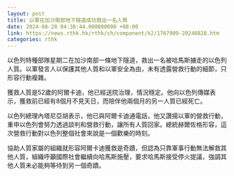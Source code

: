 ```yaml
---
layout: post
title: 以軍在加沙南部地下隧道成功救出一名人質
date: 2024-08-28 04:38:44.000000000 +08:00
link: https://news.rthk.hk/rthk/ch/component/k2/1767909-20240828.htm
categories: rthk
---
```


以色列特種部隊星期二在加沙南部一條地下隧道，救出一名被哈馬斯擄走的以色列人質。以軍發言人以保護其他人質和以軍安全為由，未有透露營救行動的細節，只形容行動複雜。

獲救人質是52歲的阿爾卡迪，他已經送院治理，情況穩定。他向以色列傳媒表示，獲救前已經有8個月不見天日，而陪伴他兩個月的另一人質已經死亡。

以色列總理內塔尼亞胡表示，他已與阿爾卡迪通電話，他又讚揚以軍的營救行動，重申以色列會努力透過談判和營救行動，讓所有人質回家。總統赫爾佐格形容，這次營救行動對以色列整個社會來說是一個歡樂的時刻。

協助人質家屬的組織就形容阿爾卡迪獲救是奇蹟，但認為只靠軍事行動無法解救其他人質，組織呼籲國際社會繼續向哈馬斯施壓，要求哈馬斯接受停火提議，強調其他人質未必能夠等待到另一個奇蹟。
